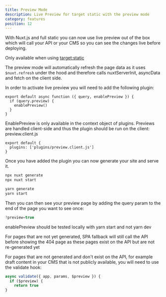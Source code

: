 ```yaml
---
title: Preview Mode
description: Live Preview for target static with the preview mode
category: features
position: 12
---
```


With Nuxt.js and full static you can now use live preview out of the box which
will call your API or your CMS so you can see the changes live before deploying.

<base-alert> Only available when using
[target:static](/guides/features/deployment-targets#static-hosting)
</base-alert>

The preview mode will automatically refresh the page data as it uses
`$nuxt.refresh` under the hood and therefore calls nuxtServerInit, asyncData and
fetch on the client side.

In order to activate live preview you will need to add the following plugin:

```js{}[plugins/preview.client.js]
export default async function ({ query, enablePreview }) {
  if (query.preview) {
    enablePreview()
  }
}
```

<base-alert>
EnablePreview is only available in the context object of plugins. Previews are handled client-side and
thus the plugin should be run on the client: preview.client.js
</base-alert>

```js{}[nuxt.config.js]
export default {
  plugins: ['plugins/preview.client.js']
}
```

Once you have added the plugin you can now generate your site and serve it.

<code-group>
<code-block label="npx" active>

```bash
npx nuxt generate
npx nuxt start
```

</code-block>
<code-block label="Yarn" >

```bash
yarn generate
yarn start
```

  </code-block>
</code-group>

Then you can then see your preview page by adding the query param to the end of
the page you want to see once:

```js
?preview=true
```

<base-alert>
enablePreview should be tested locally with yarn start and not yarn
dev
</base-alert>

For pages that are not yet generated, SPA fallback will still call the API
before showing the 404 page as these pages exist on the API but are not
re-generated yet

For pages that are not generated and don't exist on the API, for example draft
content in your CMS that is not publicly available, you will need to use the
validate hook:

```js
async validate({ app, params, $preview }) {
  if ($preview) {
    return true
}
```
